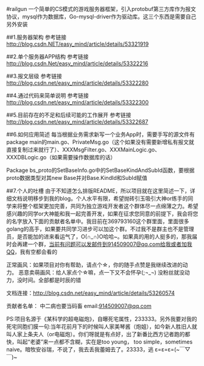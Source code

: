 #railgun
一个简单的CS模式的游戏服务器框架，引入protobuf第三方库作为报文协议，mysql作为数据库，Go-mysql-driver作为驱动库。这三个东西是需要自己另外安装

##1.服务器架构
参考链接 http://blog.csdn.NET/easy_mind/article/details/53321919

##2.单个服务器APP结构
参考链接 http://blog.csdn.Net/easy_mind/article/details/53322216

##3.报文层级
参考链接 http://blog.csdn.net/easy_mind/article/details/53322280

##4.通过代码来简单说明
参考链接 http://blog.csdn.net/easy_mind/article/details/53322300

##5.目前存在的不足和后续可能的工作展开
参考链接 http://blog.csdn.net/easy_mind/article/details/53322687

##6.如何应用简述
每当根据业务需求新写一个业务App时，需要手写的源文件有
package main的main.go、PrivateMsg.go（这个如果没有需要新增私有报文就直接复制过来就行了）、XXXMsgFilter.go、XXXMainLogic.go、XXXDBLogic.go（如果需要操作数据库的话）

Package bs_proto的SetBaseInfo.go中的SetBaseKindAndSubId函数，要根据proto数据类型对其new Base并对Base.KindId和SubId赋值

##7.个人的吐槽
由于不知道怎么排版README，所以项目就在这里简述一下，详细文档说明移步到我的blog。个人水平有限，希望抛砖引玉吸引大神or练手的同学来将整个框架更加完善，共同为独立游戏开发者这个群体尽一点绵薄之力。希望感兴趣的同学or大神能和我一起完善开发，如果在征求您同意的前提下，我会将您的名字放入下面的贡献者名单中。我目前在369793160这个群里面，里面很多golang的高手，如果要共同学习进步可以加这个群。不过我不是群主也不是管理员，是否能加的进来看运气了，O(∩_∩)O哈哈~。如果真的用的人挺多的，那我届时会再建一个群，当前有问题可以发邮件到914509007@qq.com给我或者加我QQ，我有空都会看的

正常画风：如果项目对你有帮助，请点个☆，你的随手点赞是我继续改进的动力。
恶意卖萌画风：给人家点个☆嘛，点一下又不会怀孕(;¬_¬) 没粉丝就没动力，没时间。全部都是时辰的错

文档连接：http://blog.csdn.net/easy_mind/article/details/53260574

贡献者名单：
中二病也要当码畜	email:914509007@qq.com

PS:项目名源于《某科学的超电磁炮》，自曝死宅属性，233333。另外我要对我的死宅同胞们膜一句:当年花前月下的时候叫人家美琴酱（炮姐），如今新人胜旧人就叫人家上条夫人（or电磁炮）。你们呀就是有点好，出了新番比西方记者跑的都快，叫起“老婆”来一点都不含糊，实在是too young， too simple，sometimes naive。暗牧安谷瑞，不说了，我去丢我蕾姆去了。23333，逃 ε=ε=ε=(~￣▽￣)~